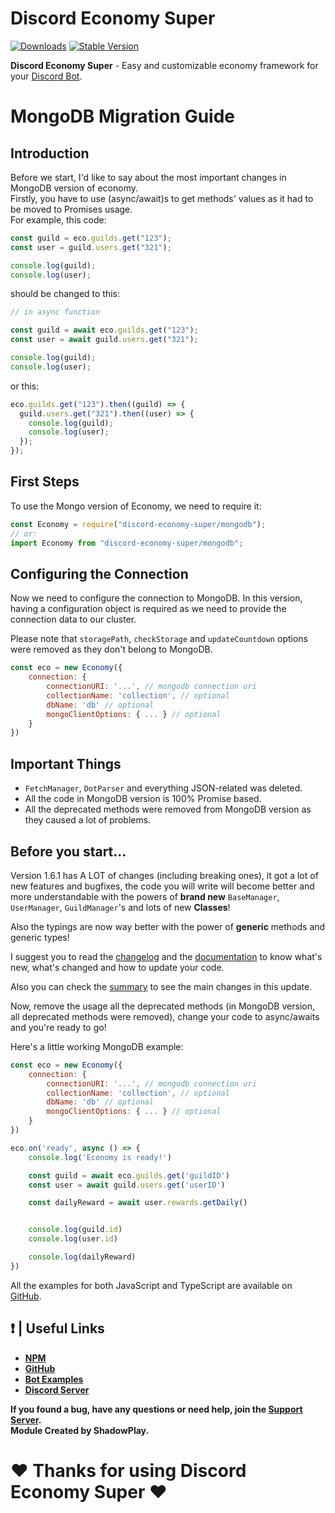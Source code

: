 # Discord Economy Super

[![Downloads](https://img.shields.io/npm/dt/discord-economy-super?style=for-the-badge)](https://www.npmjs.com/package/discord-economy-super)
[![Stable Version](https://img.shields.io/npm/v/discord-economy-super?style=for-the-badge)](https://www.npmjs.com/package/discord-economy-super)

<b>Discord Economy Super</b> - Easy and customizable economy framework for your [Discord Bot](https://discord.js.org/#/).

# MongoDB Migration Guide

## Introduction

Before we start, I'd like to say about the most important changes in MongoDB version of economy.<br>
Firstly, you have to use (async/await)s to get methods' values as it had to be moved to Promises usage.<br>
For example, this code:

```js
const guild = eco.guilds.get("123");
const user = guild.users.get("321");

console.log(guild);
console.log(user);
```

should be changed to this:

```js
// in async function

const guild = await eco.guilds.get("123");
const user = await guild.users.get("321");

console.log(guild);
console.log(user);
```

or this:

```js
eco.guilds.get("123").then((guild) => {
  guild.users.get("321").then((user) => {
    console.log(guild);
    console.log(user);
  });
});
```

## First Steps

To use the Mongo version of Economy, we need to require it:

```js
const Economy = require("discord-economy-super/mongodb");
// or:
import Economy from "discord-economy-super/mongodb";
```

## Configuring the Connection

Now we need to configure the connection to MongoDB. In this version, having a configuration object is required as we need to provide the connection data to our cluster.

Please note that `storagePath`, `checkStorage` and `updateCountdown` options were removed as they don't belong to MongoDB.

```js
const eco = new Economy({
    connection: {
        connectionURI: '...', // mongodb connection uri
        collectionName: 'collection', // optional
        dbName: 'db' // optional
        mongoClientOptions: { ... } // optional
    }
})
```

## Important Things

- `FetchManager`, `DotParser` and everything JSON-related was deleted.
- All the code in MongoDB version is 100% Promise based.
- All the deprecated methods were removed from MongoDB version as they caused a lot of problems.

## Before you start...

Version 1.6.1 has A LOT of changes (including breaking ones), it got a lot of new features and bugfixes, the code you will write will become better and more understandable with the powers of **brand new** `BaseManager`, `UserManager`, `GuildManager`'s and lots of new **Classes**!

Also the typings are now way better with the power of **generic** methods and generic types!

I suggest you to read the [changelog](https://des-docs.js.org/#/docs/main/1.7.2/general/changelog) and the [documentation](https://des-docs.js.org/#/docs/main/1.7.2/general/welcome) to know what's new, what's changed and how to update your code.

Also you can check the [summary](https://des-docs.js.org/#/docs/main/1.7.2/general/updating) to see the main changes in this update.

Now, remove the usage all the deprecated methods (in MongoDB version, all deprecated methods were removed), change your code to async/awaits and you're ready to go!

Here's a little working MongoDB example:

```js
const eco = new Economy({
    connection: {
        connectionURI: '...', // mongodb connection uri
        collectionName: 'collection', // optional
        dbName: 'db' // optional
        mongoClientOptions: { ... } // optional
    }
})

eco.on('ready', async () => {
    console.log('Economy is ready!')

    const guild = await eco.guilds.get('guildID')
    const user = await guild.users.get('userID')

    const dailyReward = await user.rewards.getDaily()


    console.log(guild.id)
    console.log(user.id)

    console.log(dailyReward)
})
```

All the examples for both JavaScript and TypeScript are available on [GitHub](https://github.com/shadowplay1/discord-economy-super/tree/main/examples).

## ❗ | Useful Links

<ul>
<li><b><a href = "https://www.npmjs.com/package/discord-economy-super">NPM</a></b></li>
<li><b><a href = "https://github.com/shadowplay1/discord-economy-super">GitHub</a></b></li>
<li><b><a href = "https://github.com/shadowplay1/discord-economy-super/tree/main/examples">Bot Examples</a></b></li>
<li><b><a href = "https://discord.gg/4pWKq8vUnb">Discord Server</a></b></li>
</ul>
<b>If you found a bug, have any questions or need help, join the <a href = "https://discord.gg/4pWKq8vUnb">Support Server</a>.</b>
<br>
<b>Module Created by ShadowPlay.</b>

# ❤️ Thanks for using Discord Economy Super ❤️
